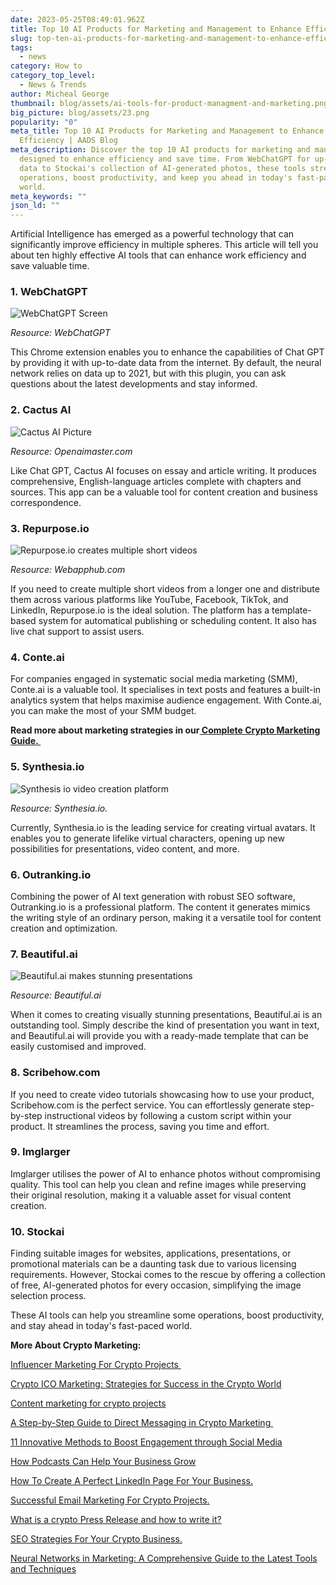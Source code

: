 ```yaml
---
date: 2023-05-25T08:49:01.962Z
title: Top 10 AI Products for Marketing and Management to Enhance Efficiency
slug: top-ten-ai-products-for-marketing-and-management-to-enhance-efficiency
tags:
  - news
category: How to
category_top_level:
  - News & Trends
author: Micheal George
thumbnail: blog/assets/ai-tools-for-product-managment-and-marketing.png
big_picture: blog/assets/23.png
popularity: "0"
meta_title: Top 10 AI Products for Marketing and Management to Enhance
  Efficiency | AADS Blog
meta_description: Discover the top 10 AI products for marketing and management,
  designed to enhance efficiency and save time. From WebChatGPT for up-to-date
  data to Stockai's collection of AI-generated photos, these tools streamline
  operations, boost productivity, and keep you ahead in today's fast-paced
  world.
meta_keywords: ""
json_ld: ""
---
```

Artificial Intelligence has emerged as a powerful technology that can significantly improve efficiency in multiple spheres. This article will tell you about ten highly effective AI tools that can enhance work efficiency and save valuable time.

### 1. WebChatGPT

![WebChatGPT Screen ](/blog/assets/webchatgpt-for-chrome_1.png "WebChatGPT Screen ")

*Resource: WebChatGPT*

This Chrome extension enables you to enhance the capabilities of Chat GPT by providing it with up-to-date data from the internet. By default, the neural network relies on data up to 2021, but with this plugin, you can ask questions about the latest developments and stay informed.

### 2. Cactus AI

![Cactus AI Picture ](/blog/assets/maxresdefault-12.jpg.webp "Cactus AI Picture ")

*Resource: Openaimaster.com*

Like Chat GPT, Cactus AI focuses on essay and article writing. It produces comprehensive, English-language articles complete with chapters and sources. This app can be a valuable tool for content creation and business correspondence. 

### 3. Repurpose.io

![ Repurpose.io creates multiple short videos](/blog/assets/screenshot1-450ca763-aeda-45cd-b88f-62c420226ed1.png " Repurpose.io Creates Multiple Short Videos")

*Resource: Webapphub.com*

If you need to create multiple short videos from a longer one and distribute them across various platforms like YouTube, Facebook, TikTok, and LinkedIn, Repurpose.io is the ideal solution. The platform has a template-based system for automatical publishing or scheduling content. It also has live chat support to assist users. 

### 4. Conte.ai

For companies engaged in systematic social media marketing (SMM), Conte.ai is a valuable tool. It specialises in text posts and features a built-in analytics system that helps maximise audience engagement. With Conte.ai, you can make the most of your SMM budget.

**Read more about marketing strategies in our[ Complete Crypto Marketing Guide. ](https://a-ads.com/blog/a-complete-crypto-marketing-guide/)**

### 5. Synthesia.io

![Synthesis io video creation platform](/blog/assets/62556b0c0f63294bbf9b2353_og-image-front-4-1-.png "Synthesis io video creation platform")

*Resource: Synthesia.io.*

Currently, Synthesia.io is the leading service for creating virtual avatars. It enables you to generate lifelike virtual characters, opening up new possibilities for presentations, video content, and more.

### 6. Outranking.io

Combining the power of AI text generation with robust SEO software, Outranking.io is a professional platform. The content it generates mimics the writing style of an ordinary person, making it a versatile tool for content creation and optimization.

### 7. Beautiful.ai

![Beautiful.ai makes stunning presentations](/blog/assets/visme-vs-beautiful-ai-slide-layouts-3.jpg "Beautiful.ai makes stunning presentations")

*Resource: Beautiful.ai*

When it comes to creating visually stunning presentations, Beautiful.ai is an outstanding tool. Simply describe the kind of presentation you want in text, and Beautiful.ai will provide you with a ready-made template that can be easily customised and improved.

### 8. Scribehow.com

If you need to create video tutorials showcasing how to use your product, Scribehow.com is the perfect service. You can effortlessly generate step-by-step instructional videos by following a custom script within your product. It streamlines the process, saving you time and effort.

### 9. Imglarger

Imglarger utilises the power of AI to enhance photos without compromising quality. This tool can help you clean and refine images while preserving their original resolution, making it a valuable asset for visual content creation.

### 10. Stockai

Finding suitable images for websites, applications, presentations, or promotional materials can be a daunting task due to various licensing requirements. However, Stockai comes to the rescue by offering a collection of free, AI-generated photos for every occasion, simplifying the image selection process.

These AI tools can help you streamline some operations, boost productivity, and stay ahead in today's fast-paced world.

**More About Crypto Marketing:** 

[Influencer Marketing For Crypto Projects ](https://aads.com/blog/influencer-marketing-for-crypto-projects/)

[Crypto ICO Marketing: Strategies for Success in the Crypto World](https://aads.com/blog/crypto-ico-marketing/)

[Content marketing for crypto projects](https://aads.com/blog/%D1%81ontent-marketing-for-crypto-projects/)

[A Step-by-Step Guide to Direct Messaging in Crypto Marketing ](https://aads.com/blog/a-step-by-step-guide-to-direct-messaging-in-crypto-marketing/)

[11 Innovative Methods to Boost Engagement through Social Media](https://aads.com/blog/get-noticed-on-social-media-11-creative-ways-to-drive-engagement/)

[How Podcasts Can Help Your Business Grow](https://aads.com/blog/how-podcasts-can-help-your-business-grow/)

[How To Create A Perfect LinkedIn Page For Your Business.](https://aads.com/blog/how-to-create-a-perfect-linkedin-page-for-your-business/)

[Successful Email Marketing For Crypto Projects.](https://aads.com/blog/successful-email-marketing-for-crypto-projects/)

[What is a crypto Press Release and how to write it?](https://aads.com/blog/what-is-a-crypto-press-pelease-and-how-to-write-it/)

[SEO Strategies For Your Crypto Business.](https://aads.com/blog/SEO-Strategies-for-Your-Crypto-Business%20/)

[Neural Networks in Marketing: A Comprehensive Guide to the Latest Tools and Techniques](https://aads.com/blog/neural-networks-in-marketing-a-comprehensive-guide-to-the-latest-tools-and-techniques/)
